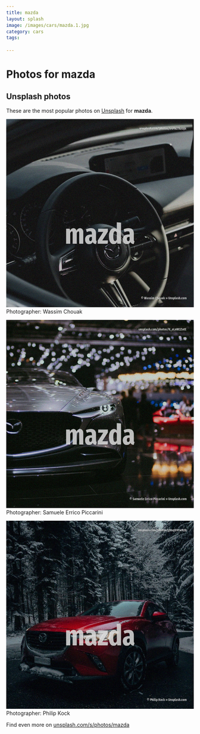 ```yaml
---
title: mazda
layout: splash
image: /images/cars/mazda.1.jpg
category: cars
tags:

---
```

# Photos for mazda
 
## Unsplash photos
These are the most popular photos on [Unsplash](https://unsplash.com) for **mazda**.
 
![mazda](/images/cars/mazda.1.jpg)
Photographer:  Wassim Chouak
 
![mazda](/images/cars/mazda.2.jpg)
Photographer:  Samuele Errico Piccarini
 
![mazda](/images/cars/mazda.3.jpg)
Photographer:  Philip Kock
 
Find even more on [unsplash.com/s/photos/mazda](https://unsplash.com/s/photos/mazda)
 
